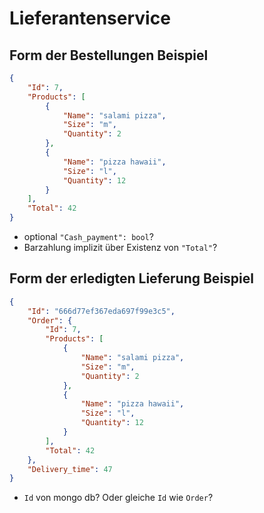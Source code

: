 # Lieferantenservice

## Form der Bestellungen Beispiel

```json
{
    "Id": 7,
    "Products": [
        {
            "Name": "salami pizza",
            "Size": "m",
            "Quantity": 2
        },
        {
            "Name": "pizza hawaii",
            "Size": "l",
            "Quantity": 12
        }
    ],
    "Total": 42
}
```

- optional ``"Cash_payment": bool``?
- Barzahlung implizit über Existenz von ``"Total"``?

## Form der erledigten Lieferung Beispiel

```json
{
    "Id": "666d77ef367eda697f99e3c5",
    "Order": {
        "Id": 7,
        "Products": [
            {
                "Name": "salami pizza",
                "Size": "m",
                "Quantity": 2
            },
            {
                "Name": "pizza hawaii",
                "Size": "l",
                "Quantity": 12
            }
        ],
        "Total": 42
    },
    "Delivery_time": 47
}
```

- ``Id`` von mongo db? Oder gleiche ``Id`` wie ``Order``?

